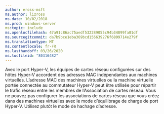 ```yaml
---
author: eross-msft
ms.author: lizross
ms.date: 10/02/2018
ms.prod: windows-server
ms:topic: include
ms.openlocfilehash: 47a91c86ac75aedf532289055c94b34899fa01df
ms.sourcegitcommit: da7b9bce1eba369bcd156639276f6899714e279f
ms.translationtype: MT
ms.contentlocale: fr-FR
ms.lasthandoff: 03/26/2020
ms.locfileid: "80316482"
---
```

Avec le port Hyper-V, les équipes de cartes réseau configurées sur des hôtes Hyper-V accordent des adresses MAC indépendantes aux machines virtuelles.  L’adresse MAC des machines virtuelles ou la machine virtuelle portée connectée au commutateur Hyper-V peut être utilisée pour répartir le trafic réseau entre les membres de l’Association de cartes réseau. Vous ne pouvez pas configurer les associations de cartes réseau que vous créez dans des machines virtuelles avec le mode d’équilibrage de charge de port Hyper-V. Utilisez plutôt le mode de hachage d’adresse. 